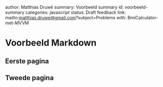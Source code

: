 author: Matthias Druwé
summary: Voorbeeld summary
id: voorbeeld-summary
categories: javascript
status: Draft
feedback link: mailto:matthias.druwe@gmail.com?subject=Problems with: BmiCalculator-met-MVVM

# Voorbeeld Markdown

## Eerste pagina

## Tweede pagina
